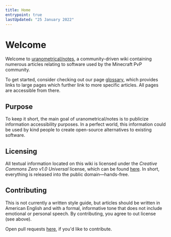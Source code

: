 ```yaml
---
title: Home
entrypoint: true
lastUpdated: "25 January 2022"
---
```

# Welcome
Welcome to [uranometrical/notes](https://github.com/uranometrical/notes), a community-driven wiki containing numerous articles relating to software used by the Minecraft PvP community.

To get started, consider checking out our page [glossary](modifications), which provides links to large pages which further link to more specific articles. All pages are accessible from there.

## Purpose
To keep it short, the main goal of uranometrical/notes is to publicize information accessibility purposes. In a perfect world, this information could be used by kind people to create open-source alternatives to existing software.

## Licensing
All textual information located on this wiki is licensed under the _Creative Commons Zero v1.0 Universal_ license, which can be found [here](https://github.com/uranometrical/notes/blob/master/LICENSE). In short, everything is released into the public domain—hands-free.

## Contributing
This is not currently a written style guide, but articles should be written in American English and with a formal, informative tone that does not include emotional or personal speech. By contributing, you agree to out license (see above).

Open pull requests [here](https://github.com/uranometrical/notes), if you'd like to contribute.
